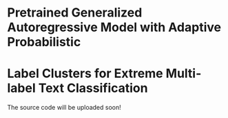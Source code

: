 # Pretrained Generalized Autoregressive Model with Adaptive Probabilistic 
# Label Clusters for Extreme Multi-label Text Classification



The source code will be uploaded soon!
